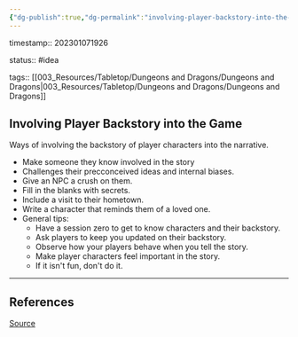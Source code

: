 ```yaml
---
{"dg-publish":true,"dg-permalink":"involving-player-backstory-into-the-game","permalink":"/involving-player-backstory-into-the-game/"}
---
```



timestamp:: 202301071926

status:: #idea

tags:: [[003_Resources/Tabletop/Dungeons and Dragons/Dungeons and Dragons\|003_Resources/Tabletop/Dungeons and Dragons/Dungeons and Dragons]]

## Involving Player Backstory into the Game

Ways of involving the backstory of player characters into the narrative.

- Make someone they know involved in the story
- Challenges their precconceived ideas and internal biases.
- Give an NPC a crush on them.
- Fill in the blanks with secrets.
- Include a visit to their hometown.
- Write a character that reminds them of a loved one.
- General tips:
	- Have a session zero to get to know characters and their backstory.
	- Ask players to keep you updated on their backstory.
	- Observe how your players behave when you tell the story.
	- Make player characters feel important in the story.
	- If it isn't fun, don't do it.

---

## References

[Source](https://www.thegamer.com/dungeons-dragons-include-backstory-players-characters-engage-roleplay-tips-lore-campaign-dnd/)
